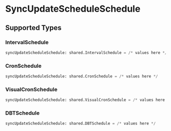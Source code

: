# SyncUpdateScheduleSchedule


## Supported Types

### IntervalSchedule

```python
syncUpdateScheduleSchedule: shared.IntervalSchedule = /* values here */
```

### CronSchedule

```python
syncUpdateScheduleSchedule: shared.CronSchedule = /* values here */
```

### VisualCronSchedule

```python
syncUpdateScheduleSchedule: shared.VisualCronSchedule = /* values here */
```

### DBTSchedule

```python
syncUpdateScheduleSchedule: shared.DBTSchedule = /* values here */
```

